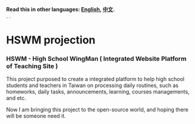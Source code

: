 **Read this in other languages: [English](README.md), [中文](README_zh_TW.md).**  
. 
.  
# HSWM projection
### HSWM - High School WingMan ( Integrated Website Platform of Teaching Site )

This project purposed to create a integrated platform to help high school students and teachers in Taiwan on processing daily routines, 
such as homeworks, daily tasks, announcements, learning, courses managements, and etc.

Now I am bringing this project to the open-source world, and hoping there will be someone need it.
